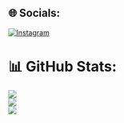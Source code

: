 
## 🌐 Socials:
[![Instagram](https://img.shields.io/badge/Instagram-%23E4405F.svg?logo=Instagram&logoColor=white)](https://instagram.com/kartik_m_p) 


# 📊 GitHub Stats:
![](https://github-readme-stats.vercel.app/api?username=ARcKP98&theme=merko&hide_border=true&include_all_commits=true&count_private=true)<br/>
![](https://github-readme-streak-stats.herokuapp.com/?user=ARcKP98&theme=merko&hide_border=true)<br/>
![](https://github-readme-stats.vercel.app/api/top-langs/?username=ARcKP98&theme=merko&hide_border=true&include_all_commits=true&count_private=true&layout=compact)


